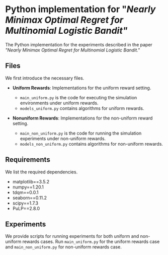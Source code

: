 # Python implementation for "*Nearly Minimax Optimal Regret for Multinomial Logistic Bandit"*

The Python implementation for the experiments described in the paper *"Nearly Minimax Optimal Regret for Multinomial Logistic Bandit."*

## Files

We first introduce the necessary files.

* **Uniform Rewards**: Implementations for the uniform reward setting.
  * `main_uniform.py` is the code for executing the simulation environments under uniform rewards.
  * `models_uniform.py` contains algorithms for uniform rewards.

* **Nonuniform Rewards**: Implementations for the non-uniform reward setting.
  * `main_non_uniform.py` is the code for running the simulation experiments under non-uniform rewards.
  * `models_non_uniform.py` contains algorithms for non-uniform rewards.

## Requirements

We list the required dependencies.

* matplotlib==3.5.2
* numpy==1.20.1
* tdqm==0.0.1
* seaborn==0.11.2
* scipy==1.7.3
* PuLP==2.8.0

## Experiments

We provide scripts for running experiments for both uniform and non-uniform rewards cases. Run `main_uniform.py` for the uniform rewards case and `main_non_uniform.py` for non-uniform rewards case.

